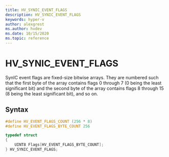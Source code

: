```yaml
---
title: HV_SYNIC_EVENT_FLAGS
description: HV_SYNIC_EVENT_FLAGS
keywords: hyper-v
author: alexgrest
ms.author: hvdev
ms.date: 10/15/2020
ms.topic: reference
---
```


# HV_SYNIC_EVENT_FLAGS

SynIC event flags are fixed-size bitwise arrays. They are numbered such that the first byte of the array contains flags 0 through 7 (0 being the least significant bit) and the second byte of the array contains flags 8 through 15 (8 being the least significant bit), and so on.

## Syntax

```c
#define HV_EVENT_FLAGS_COUNT (256 * 8)
#define HV_EVENT_FLAGS_BYTE_COUNT 256

typedef struct
{
    UINT8 Flags[HV_EVENT_FLAGS_BYTE_COUNT];
} HV_SYNIC_EVENT_FLAGS;
 ```
